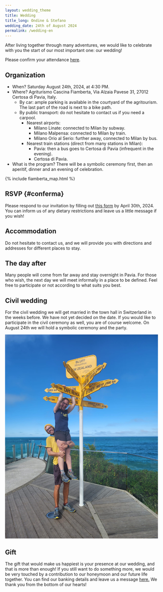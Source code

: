 ```yaml
---
layout: wedding_theme
title: Wedding
title_long: Ondine & Stefano
wedding_date: 24th of August 2024
permalink: /wedding-en
---
```



After living together through many adventures, we would like to celebrate with you the start of our most important one: our wedding!

Please confirm your attendance [here](#conferma).

## Organization

- When? Saturday August 24th, 2024, at 4:30 PM.
- Where? Agriturismo Cascina Fiamberta, Via Alzaia Pavese 31, 27012 Certosa di Pavia, Italy.
    - By car: ample parking is available in the courtyard of the agritourism. The last part of the road is next to a bike path.
    - By public transport: do not hesitate to contact us if you need a carpool.
        - Nearest airports:
            - Milano Linate: connected to Milan by subway.
            - Milano Malpensa: connected to Milan by train.
            - Milano Orio al Serio: further away, connected to Milan by bus.
        - Nearest train stations (direct from many stations in Milan):
            - Pavia: then a bus goes to Certosa di Pavia (infrequent in the evening).
            - Certosa di Pavia.
- What is the program? There will be a symbolic ceremony first, then an aperitif, dinner and an evening of celebration.

{% include fiamberta_map.html %}

## RSVP {#conferma}

Please respond to our invitation by filling out [this form](https://docs.google.com/forms/d/e/1FAIpQLSe9zNCWWGaaH4DYbEGRtSXPWIFe17hMcJD6UFUNsbGItwdbsg/viewform?usp=sf_link) by April 30th, 2024.
You can inform us of any dietary restrictions and leave us a little message if you wish!

## Accommodation

Do not hesitate to contact us, and we will provide you with directions and addresses for different places to stay.

## The day after

Many people will come from far away and stay overnight in Pavia.
For those who wish, the next day we will meet informally in a place to be defined.
Feel free to participate or not according to what suits you best.

## Civil wedding

For the civil wedding we will get married in the town hall in Switzerland in the weeks before.
We have not yet decided on the date.
If you would like to participate in the civil ceremony as well, you are of course welcome.
On August 24th we will hold a symbolic ceremony and the party.

![](/assets/wedding_main_photo.jpg)

## Gift

The gift that would make us happiest is your presence at our wedding, and that is more than enough! 
If you still want to do something more, we would be very touched by a contribution to our honeymoon and our future life together. 
You can find our banking details and leave us a message [here.](https://docs.google.com/forms/d/e/1FAIpQLSdVuDnrX9amj0AdRnc4_zaBlZO92A2GxR2uK33NTl3BSh2YGQ/viewform?usp=pp_url) We thank you from the bottom of our hearts!
